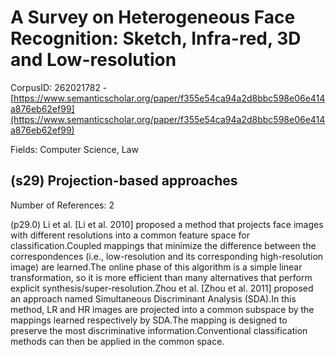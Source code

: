 # A Survey on Heterogeneous Face Recognition: Sketch, Infra-red, 3D and Low-resolution

CorpusID: 262021782 - [https://www.semanticscholar.org/paper/f355e54ca94a2d8bbc598e06e414a876eb62ef99](https://www.semanticscholar.org/paper/f355e54ca94a2d8bbc598e06e414a876eb62ef99)

Fields: Computer Science, Law

## (s29) Projection-based approaches
Number of References: 2

(p29.0) Li et al. [Li et al. 2010] proposed a method that projects face images with different resolutions into a common feature space for classification.Coupled mappings that minimize the difference between the correspondences (i.e., low-resolution and its corresponding high-resolution image) are learned.The online phase of this algorithm is a simple linear transformation, so it is more efficient than many alternatives that perform explicit synthesis/super-resolution.Zhou et al. [Zhou et al. 2011] proposed an approach named Simultaneous Discriminant Analysis (SDA).In this method, LR and HR images are projected into a common subspace by the mappings learned respectively by SDA.The mapping is designed to preserve the most discriminative information.Conventional classification methods can then be applied in the common space.

